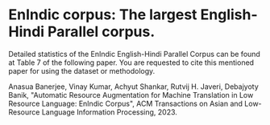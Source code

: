 # EnIndic corpus: The largest English-Hindi Parallel corpus.
Detailed statistics of the EnIndic English-Hindi Parallel Corpus can be found at Table 7 of the following paper.
You are requested to cite this mentioned paper for using the dataset or methodology.





Anasua Banerjee, Vinay Kumar, Achyut Shankar, Rutvij H. Javeri, Debajyoty Banik,
"Automatic Resource Augmentation for Machine Translation in Low Resource Language: EnIndic Corpus",
ACM Transactions on Asian and Low-Resource Language Information Processing, 2023.
